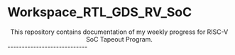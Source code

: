 # Workspace_RTL_GDS_RV_SoC

<div align="center">
  This repository contains documentation of my weekly progress for RISC-V SoC Tapeout Program.
</div>
----------------------------

